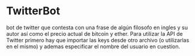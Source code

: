 # TwitterBot
bot de twitter que contesta con una frase de algún filosofo
en ingles y su autor así como el precio actual de bitcoin y ether.
Para utilizar la API de Twitter primero hay que importar las keys 
desde otro archivo (o utilizarlas en el mismo) y ademas especificar 
el nombre del usuario en cuestion. 
